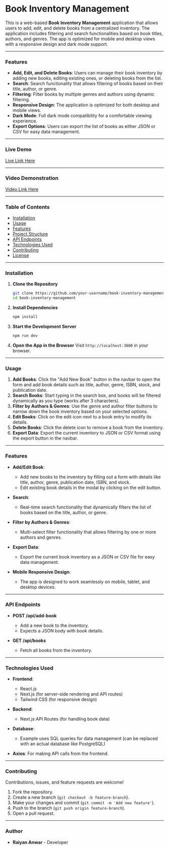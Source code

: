 # **Book Inventory Management**

This is a web-based **Book Inventory Management** application that allows users to add, edit, and delete books from a centralized inventory. The application includes filtering and search functionalities based on book titles, authors, and genres. The app is optimized for mobile and desktop views with a responsive design and dark mode support.

---

### **Features**

- **Add, Edit, and Delete Books**: Users can manage their book inventory by adding new books, editing existing ones, or deleting books from the list.
- **Search**: Search functionality that allows filtering of books based on their title, author, or genre.
- **Filtering**: Filter books by multiple genres and authors using dynamic filtering.
- **Responsive Design**: The application is optimized for both desktop and mobile views.
- **Dark Mode**: Full dark mode compatibility for a comfortable viewing experience.
- **Export Options**: Users can export the list of books as either JSON or CSV for easy data management.

---

### **Live Demo**
[Live Link Here](#)

---

### **Video Demonstration**
[Video Link Here](#)

---

### **Table of Contents**

- [Installation](#installation)
- [Usage](#usage)
- [Features](#features)
- [Project Structure](#project-structure)
- [API Endpoints](#api-endpoints)
- [Technologies Used](#technologies-used)
- [Contributing](#contributing)
- [License](#license)

---

### **Installation**

1. **Clone the Repository**
   ```bash
   git clone https://github.com/your-username/book-inventory-management.git
   cd book-inventory-management
   ```

2. **Install Dependencies**
   ```bash
   npm install
   ```

3. **Start the Development Server**
   ```bash
   npm run dev
   ```

4. **Open the App in the Browser**
   Visit `http://localhost:3000` in your browser.

---

### **Usage**

1. **Add Books**: Click the "Add New Book" button in the navbar to open the form and add book details such as title, author, genre, ISBN, stock, and publication date.
2. **Search Books**: Start typing in the search box, and books will be filtered dynamically as you type (works after 3 characters).
3. **Filter by Authors & Genres**: Use the genre and author filter buttons to narrow down the book inventory based on your selected options.
4. **Edit Books**: Click on the edit icon next to a book entry to modify its details.
5. **Delete Books**: Click the delete icon to remove a book from the inventory.
6. **Export Data**: Export the current inventory to JSON or CSV format using the export button in the navbar.

---

### **Features**

- **Add/Edit Book**:
  - Add new books to the inventory by filling out a form with details like title, author, genre, publication date, ISBN, and stock.
  - Edit existing book details in the modal by clicking on the edit button.

- **Search**:
  - Real-time search functionality that dynamically filters the list of books based on the title, author, or genre.

- **Filter by Authors & Genres**:
  - Multi-select filter functionality that allows filtering by one or more authors and genres.

- **Export Data**:
  - Export the current book inventory as a JSON or CSV file for easy data management.

- **Mobile Responsive Design**:
  - The app is designed to work seamlessly on mobile, tablet, and desktop devices.

---


### **API Endpoints**

- **POST /api/add-book**
  - Add a new book to the inventory.
  - Expects a JSON body with book details.

- **GET /api/books**
  - Fetch all books from the inventory.

---

### **Technologies Used**

- **Frontend**:
  - React.js
  - Next.js (for server-side rendering and API routes)
  - Tailwind CSS (for responsive design)
  
- **Backend**:
  - Next.js API Routes (for handling book data)
  
- **Database**:
  - Example uses SQL queries for data management (can be replaced with an actual database like PostgreSQL)

- **Axios**: For making API calls from the frontend.

---

### **Contributing**

Contributions, issues, and feature requests are welcome!

1. Fork the repository.
2. Create a new branch (`git checkout -b feature-branch`).
3. Make your changes and commit (`git commit -m 'Add new feature'`).
4. Push to the branch (`git push origin feature-branch`).
5. Open a pull request.

---


### **Author**

- **Raiyan Anwar** - Developer
